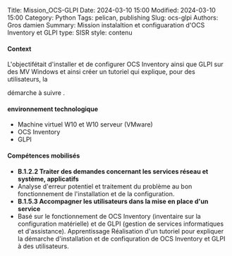 Title: Mission_OCS-GLPI
Date: 2024-03-10 15:00
Modified: 2024-03-10 15:00
Category: Python
Tags: pelican, publishing
Slug: ocs-glpi
Authors: Gros damien
Summary: Mission instalaltion et configuaration d'OCS Inventory et GLPI 
type: SISR
style: contenu

#### Context

L'objectifétait d'installer et de configurer OCS Inventory ainsi que GLPI sur des MV Windows et ainsi créer un tutoriel qui explique, pour des utilisateurs, la

démarche à suivre .

#### environnement technologique

- Machine virtuel W10 et W10 serveur (VMware)
- OCS Inventory
- GLPI

#### Compétences mobilisés

- **B.1.2.2 Traiter des demandes concernant les services réseau et système, applicatifs**
- Analyse d'erreur potentiel et traitement du problème au bon fonctionnement de l'installation et de la configuration.
- **B.1.5.3 Accompagner les utilisateurs dans la mise en place d'un service**
- Basé sur le fonctionnement de OCS Inventory (inventaire sur la configuration matérielle) et de GLPI (gestion de services informatiques et d'assistance).
Apprentissage Réalisation d'un tutoriel pour expliquer la démarche d'installation et de confiquration de OCS Inventory et GLPI à des utilisateurs.